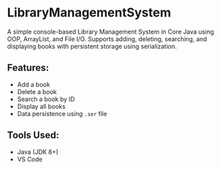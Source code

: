 # LibraryManagementSystem
A simple console-based Library Management System in Core Java using OOP, ArrayList, and File I/O. Supports adding, deleting, searching, and displaying books with persistent storage using serialization.


## Features:
- Add a book
- Delete a book
- Search a book by ID
- Display all books
- Data persistence using `.ser` file

## Tools Used:
- Java (JDK 8+)
- VS Code
